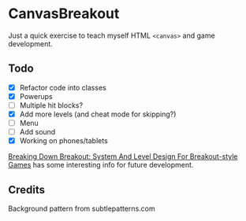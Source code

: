 # CanvasBreakout

Just a quick exercise to teach myself HTML `<canvas>` and game development.

## Todo

- [x] Refactor code into classes
- [x] Powerups
- [ ] Multiple hit blocks?
- [x] Add more levels (and cheat mode for skipping?)
- [ ] Menu
- [ ] Add sound
- [x] Working on phones/tablets

[Breaking Down Breakout: System And Level Design For Breakout-style Games](http://www.gamasutra.com/view/feature/1630/breaking_down_breakout_system_and_.php) has some interesting info for future development.

## Credits

Background pattern from subtlepatterns.com
